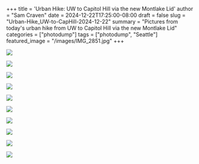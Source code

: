 +++
title = 'Urban Hike: UW to Capitol Hill via the new Montlake Lid'
author = "Sam Craven"
date = 2024-12-22T17:25:00-08:00
draft = false
slug = "Urban-Hike_UW-to-CapHill-2024-12-22"
summary = "Pictures from today's urban hike from UW to Capitol Hill via the new Montlake Lid"
categories = ["photodump"]
tags = ["photodump", "Seattle"]
featured_image = "/images/IMG_2851.jpg"
+++

[![](/images/IMG_2844.jpg)](/images/IMG_2844.jpg)

[![](/images/IMG_2845.jpg)](/images/IMG_2845.jpg)

[![](/images/IMG_2847.jpg)](/images/IMG_2847.jpg)

[![](/images/IMG_2849.jpg)](/images/IMG_2849.jpg)

[![](/images/IMG_2851.jpg)](/images/IMG_2851.jpg)

[![](/images/IMG_2852.jpg)](/images/IMG_2852.jpg)

[![](/images/IMG_2860.jpg)](/images/IMG_2860.jpg)

[![](/images/IMG_2861.jpg)](/images/IMG_2861.jpg)

[![](/images/IMG_2862.jpg)](/images/IMG_2862.jpg)

[![](/images/IMG_2863.jpg)](/images/IMG_2863.jpg)